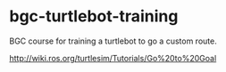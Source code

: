 # bgc-turtlebot-training
BGC course for training a turtlebot to go a custom route.

http://wiki.ros.org/turtlesim/Tutorials/Go%20to%20Goal
